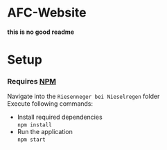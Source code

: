 # AFC-Website
<b> this is no good readme </b>

# Setup
### Requires [NPM]("https://nodejs.org/en/download/")
Navigate into the `Riesenneger bei Nieselregen` folder  
Execute following commands:  
* Install required dependencies  
``npm install``
* Run the application   
``npm start`` 
